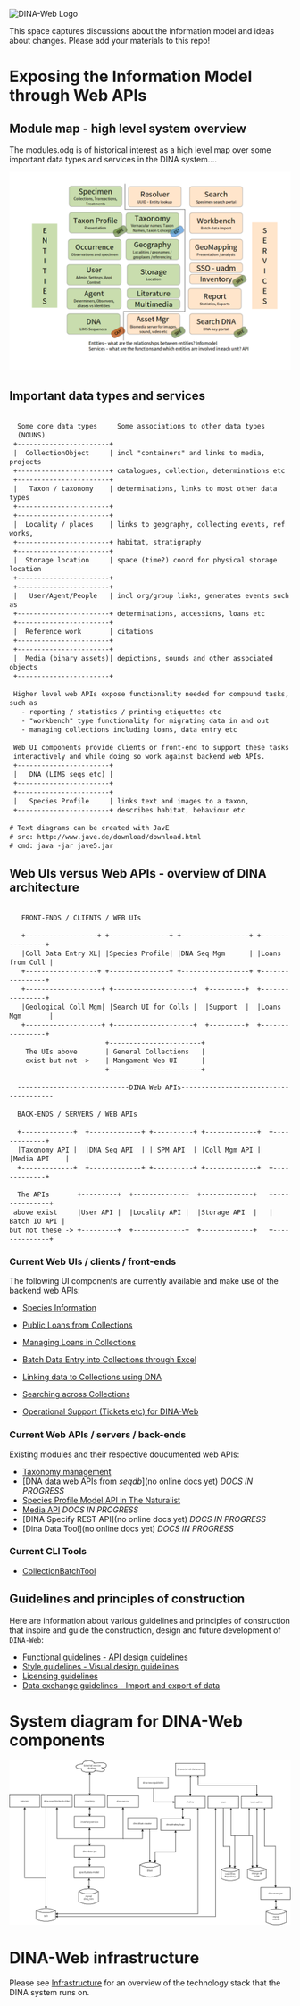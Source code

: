 
![DINA-Web Logo](http://www.dina-project.net/w/media/thumb/1/14/DINALogo.png/272px-DINALogo.png)

This space captures discussions about the information model and ideas about changes. Please add your materials to this repo!

# Exposing the Information Model through Web APIs


## Module map - high level system overview

The modules.odg is of historical interest as a high level map over some important data types and services in the DINA system....

![Module Map](dina-modules.png)

## Important data types and services

```console

  Some core data types     Some associations to other data types
  (NOUNS)
 +-----------------------+
 |  CollectionObject     | incl "containers" and links to media, projects
 +-----------------------+ catalogues, collection, determinations etc
 +-----------------------+
 |   Taxon / taxonomy    | determinations, links to most other data types
 +-----------------------+
 +-----------------------+
 |  Locality / places    | links to geography, collecting events, ref works,
 +-----------------------+ habitat, stratigraphy
 +-----------------------+
 |  Storage location     | space (time?) coord for physical storage location
 +-----------------------+
 +-----------------------+
 |   User/Agent/People   | incl org/group links, generates events such as
 +-----------------------+ determinations, accessions, loans etc
 +-----------------------+
 |  Reference work       | citations
 +-----------------------+
 +-----------------------+
 |  Media (binary assets)| depictions, sounds and other associated objects
 +-----------------------+

 Higher level web APIs expose functionality needed for compound tasks, such as
   - reporting / statistics / printing etiquettes etc
   - "workbench" type functionality for migrating data in and out
   - managing collections including loans, data entry etc

 Web UI components provide clients or front-end to support these tasks
 interactively and while doing so work against backend web APIs.
 +-----------------------+
 |   DNA (LIMS seqs etc) |
 +-----------------------+
 +-----------------------+
 |   Species Profile     | links text and images to a taxon,
 +-----------------------+ describes habitat, behaviour etc

# Text diagrams can be created with JavE
# src: http://www.jave.de/download/download.html 
# cmd: java -jar jave5.jar
```

## Web UIs versus Web APIs - overview of DINA architecture

```console

   FRONT-ENDS / CLIENTS / WEB UIs

   +------------------+ +---------------+ +-----------------+ +----------------+
   |Coll Data Entry XL| |Species Profile| |DNA Seq Mgm      | |Loans from Coll |
   +------------------+ +---------------+ +-----------------+ +----------------+
   +-------------------+ +--------------------+  +---------+  +----------------+
   |Geological Coll Mgm| |Search UI for Colls |  |Support  |  |Loans Mgm       |
   +-------------------+ +--------------------+  +---------+  +----------------+
                        +-----------------------+
    The UIs above       | General Collections   |
    exist but not ->    | Mangament Web UI      |
                        +-----------------------+

  ----------------------------DINA Web APIs--------------------------------------

  BACK-ENDS / SERVERS / WEB APIs

  +-------------+  +-------------+ +----------+ +-------------+  +-------------+
  |Taxonomy API |  |DNA Seq API  | | SPM API  | |Coll Mgm API |  |Media API    |
  +-------------+  +-------------+ +----------+ +-------------+  +-------------+

  The APIs       +---------+  +-------------+  +-------------+   +--------------+
 above exist     |User API |  |Locality API |  |Storage API  |   | Batch IO API |
but not these -> +---------+  +-------------+  +-------------+   +--------------+

```

### Current Web UIs / clients / front-ends 

The following UI components are currently available and make use of the backend web APIs:

- [Species Information](https://dina-web.net/naturalist)
- [Public Loans from Collections](https://dina-web.net/loan)
- [Managing Loans in Collections](https://dina-web.net/loan-admin)
- [Batch Data Entry into Collections through Excel](https://dina-web.net/inventory)
- [Linking data to Collections using DNA](https://dina-web.net/dnakey)
- [Searching across Collections](https://dina-web.net/naturarv)

- [Operational Support (Tickets etc) for DINA-Web](https://issues.dina-web.net)


### Current Web APIs / servers / back-ends

Existing modules and their respective doucumented web APIs:

- [Taxonomy management](https://github.com/TU-NHM/plutof-taxonomy-module) 
- [DNA data web APIs from *seqdb*](no online docs yet) *DOCS IN PROGRESS*
- [Species Profile Model API in The Naturalist](https://dina-web.net/naturalist/api)
- [Media API](https://github.com/DINA-Web/mediaserver-module/blob/master/docs/new-api.md) *DOCS IN PROGRESS*
- [DINA Specify REST API](no online docs yet) *DOCS IN PROGRESS*
- [Dina Data Tool](no online docs yet) *DOCS IN PROGRESS*

### Current CLI Tools

- [CollectionBatchTool](http://collectionbatchtool.readthedocs.org/en/latest/)


## Guidelines and principles of construction

Here are information about various guidelines and principles of construction that inspire and guide the construction, design and future development of `DINA-Web`:

- [Functional guidelines - API design guidelines](https://github.com/DINA-Web/dina-api-standard)
- [Style guidelines - Visual design guidelines](https://DINA-Web.github.io/style.html)
- [Licensing guidelines](https://DINA-Web.github.io/licensing.html)
- [Data exchange guidelines - Import and export of data](https://github.com/DINA-Web/batch-import)

# System diagram for DINA-Web components

![System diagram](dina-diagram.png)

# DINA-Web infrastructure

Please see [Infrastructure](infrastructure.Rmd) for an overview of the technology stack that the DINA system runs on.
